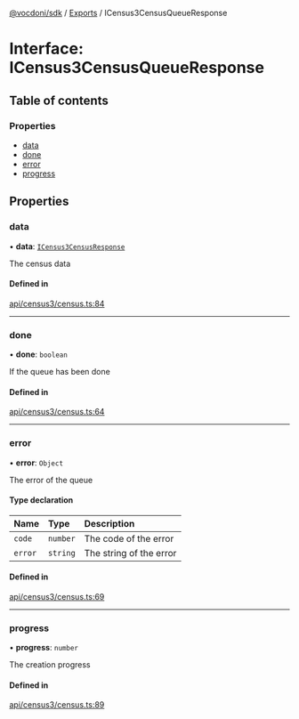 [@vocdoni/sdk](/sdk) / [Exports](../modules) / ICensus3CensusQueueResponse

# Interface: ICensus3CensusQueueResponse

## Table of contents

### Properties

- [data](ICensus3CensusQueueResponse#data)
- [done](ICensus3CensusQueueResponse#done)
- [error](ICensus3CensusQueueResponse#error)
- [progress](ICensus3CensusQueueResponse#progress)

## Properties

### data

• **data**: [`ICensus3CensusResponse`](ICensus3CensusResponse)

The census data

#### Defined in

[api/census3/census.ts:84](https://github.com/vocdoni/vocdoni-sdk/blob/2244934/src/api/census3/census.ts#L84)

___

### done

• **done**: `boolean`

If the queue has been done

#### Defined in

[api/census3/census.ts:64](https://github.com/vocdoni/vocdoni-sdk/blob/2244934/src/api/census3/census.ts#L64)

___

### error

• **error**: `Object`

The error of the queue

#### Type declaration

| Name | Type | Description |
| :------ | :------ | :------ |
| `code` | `number` | The code of the error |
| `error` | `string` | The string of the error |

#### Defined in

[api/census3/census.ts:69](https://github.com/vocdoni/vocdoni-sdk/blob/2244934/src/api/census3/census.ts#L69)

___

### progress

• **progress**: `number`

The creation progress

#### Defined in

[api/census3/census.ts:89](https://github.com/vocdoni/vocdoni-sdk/blob/2244934/src/api/census3/census.ts#L89)
